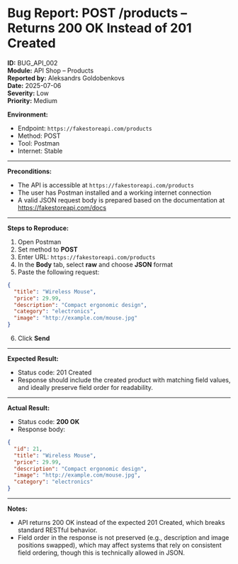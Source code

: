 # Bug Report: POST /products – Returns 200 OK Instead of 201 Created

**ID:** BUG_API_002  
**Module:** API Shop – Products  
**Reported by:** Aleksandrs Goldobenkovs  
**Date:** 2025-07-06  
**Severity:** Low  
**Priority:** Medium  

**Environment:**  
- Endpoint: `https://fakestoreapi.com/products`    
- Method: POST  
- Tool: Postman  
- Internet: Stable

---

**Preconditions:** 
- The API is accessible at `https://fakestoreapi.com/products`
- The user has Postman installed and a working internet connection
- A valid JSON request body is prepared based on the documentation at https://fakestoreapi.com/docs

---

**Steps to Reproduce:**

1. Open Postman  
2. Set method to **POST**  
3. Enter URL: `https://fakestoreapi.com/products`  
4. In the **Body** tab, select **raw** and choose **JSON** format 
5. Paste the following request:  
```json
{
  "title": "Wireless Mouse",
  "price": 29.99,
  "description": "Compact ergonomic design",
  "category": "electronics",
  "image": "http://example.com/mouse.jpg"
}
```  
6. Click **Send**

---

**Expected Result:**  
- Status code: 201 Created  
- Response should include the created product with matching field values, and ideally preserve field order for readability.  


---

**Actual Result:**  
- Status code: **200 OK**  
- Response body:
```json 
{
  "id": 21,
  "title": "Wireless Mouse",
  "price": 29.99,
  "description": "Compact ergonomic design",
  "image": "http://example.com/mouse.jpg",
  "category": "electronics"
}
```

---

**Notes:**  
- API returns 200 OK instead of the expected 201 Created, which breaks standard RESTful behavior.    
- Field order in the response is not preserved (e.g., description and image positions swapped), which may affect systems that rely on consistent field ordering, though this is technically allowed in JSON.
